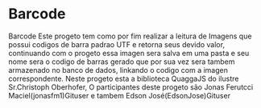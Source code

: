 # Barcode
Barcode
Este progeto tem como por fim realizar a leitura de Imagens que possui codigos de barra padrao UTF e retorna seus devido valor, continuando com o progeto essa imagen sera salva em uma pasta e seu nome sera o codigo de barras gerado que por sua vez sera tambem armazenado no banco de dados, linkando o codigo com a imagen correspondente.
 Neste progeto esta a biblioteca QuaggaJS do ilustre Sr.Christoph Oberhofer, O participantes deste progeto são Jonas Ferutcci Maciel(jonasfm1)Gituser e tambem Edson José(EdsonJose)Gituser
